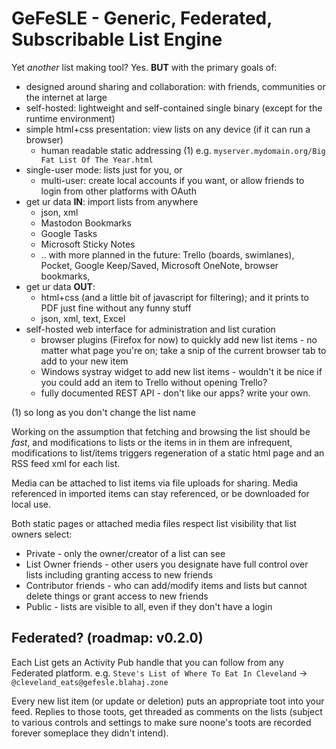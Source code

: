 # GeFeSLE - Generic, Federated, Subscribable List Engine
Yet _another_ list making tool? Yes. **BUT** with the primary goals of:
* designed around sharing and collaboration: with friends, communities or the internet at large
* self-hosted: lightweight and self-contained single binary (except for the runtime environment)
* simple html+css presentation: view lists on any device (if it can run a browser)
  * human readable static addressing (1) e.g. `myserver.mydomain.org/Big Fat List Of The Year.html`
* single-user mode: lists just for you, or
  *   multi-user: create local accounts if you want, or allow friends to login from other platforms with OAuth
* get ur data **IN**: import lists from anywhere
  * json, xml
  * Mastodon Bookmarks
  * Google Tasks
  * Microsoft Sticky Notes
  * .. with more planned in the future: Trello (boards, swimlanes), Pocket, Google Keep/Saved, Microsoft OneNote, browser bookmarks, 
* get ur data **OUT**:
  * html+css (and a little bit of javascript for filtering); and it prints to PDF just fine without any funny stuff
  * json, xml, text, Excel
* self-hosted web interface for administration and list curation
  * browser plugins (Firefox for now) to quickly add new list items - no matter what page you're on; take a snip of the current browser tab to add to your new item
  * Windows systray widget to add new list items - wouldn't it be nice if you could add an item to Trello without opening Trello?
  * fully documented REST API - don't like our apps? write your own.

(1) so long as you don't change the list name
 
Working on the assumption that fetching and browsing the list should be _fast_, and modifications 
to lists or the items in in them are infrequent, modifications to list/items triggers regeneration of a static html
page and an RSS feed xml for each list. 

Media can be attached to list items via file uploads for sharing. Media referenced in imported items can stay referenced, 
or be downloaded for local use. 

Both static pages or attached media files respect list visibility that list owners select: 
* Private - only the owner/creator of a list can see
* List Owner friends - other users you designate have full control over lists including granting access to new friends
* Contributor friends - who can add/modify items and lists but cannot delete things or grant access to new friends
* Public - lists are visible to all, even if they don't have a login
 
## Federated? (roadmap: v0.2.0)
Each List gets an Activity Pub handle that you can follow from any Federated platform. 
e.g. `Steve's List of Where To Eat In Cleveland` -> `@cleveland_eats@gefesle.blahaj.zone`

Every new list item (or update or deletion) puts an appropriate toot into your feed.
Replies to those toots, get threaded as comments on the lists (subject to various controls and settings
to make sure noone's toots are recorded forever someplace they didn't intend). 
